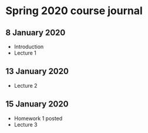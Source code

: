 # Spring 2020 course journal

## 8 January 2020
* Introduction
* Lecture 1

## 13 January 2020
* Lecture 2

## 15 January 2020
* Homework 1 posted
* Lecture 3
